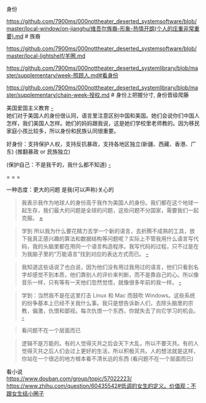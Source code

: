 
身份

https://github.com/7900ms/000nottheater_deserted_systemsoftware/blob/master/local-window/on-jianghu/维吾尔族裔-形象-热情开朗(个人的庄重非常重要).md # 族裔

https://github.com/7900ms/000nottheater_deserted_systemsoftware/blob/master/local-lightshelf/羊圈.md

https://github.com/7900ms/000nottheater_deserted_systemlibrary/blob/master/supplementary/week-照顾人.md#看身份

https://github.com/7900ms/000nottheater_deserted_systemlibrary/blob/master/supplementary/chain-week-授权.md # 身份上把握分寸, 身份晋级爬藤


美国爱国主义教育 [-](https://www.zhihu.com/question/20478939/answer/35044765#你的价值观决定了你的身份。工作即身份)<br>
她们对于美国人的身份很认同，语言里注意区别中国和美国。她们会说你们中国人怎样，我们美国人怎样。她们的妈妈跟我说，这是她们学校里老师教的。因为移民家庭小孩比较多，所以身份和民族认同很重要。

好身份：支持保护人权，支持反抗暴政，支持各地区独立(新疆、西藏、香港、广东) (推翻暴政 or 民族独立)

(保护自己：不是我干的，我什么都不知道) [-](https://github.com/7900ms/000nottheater_deserted_systemlibrary/blob/master/supplementary/term-Finder.md)


= = =

一种态度：更大的问题 是我(可以声称)关心的

> 我表示我作为地球人的身份高于我作为美国人的身份。我们都在这个地球一起生存，我们最大的问题是全球的问题，这些问题不分国家，需要我们一起克服。 [=](https://www.zhihu.com/question/20478939/answer/35044765)

> 学到 所以我为什么要花精力去学一个新的语言，去折腾不成熟的工具，放下我真正感兴趣的算法和数据结构等问题呢？实际上不管我用什么语言写代码，我的头脑里都在用同一个语言构造程序。我写代码的过程，只不过是在为我脑子里的“万能语言”找到对应的表达方式而已。  [-](http://www.yinwang.org/blog-cn/2017/05/23/kotlin)

> 我知道这些话说了也白说，因为他们没有用过我用过的语言，他们只看到名字却感觉不到本质，他们靠别人的评价来判断，而不是靠自己的心。所以像音乐一样，只有等有一天他们忽然觉悟，就像很多年前的我一样。 [-](http://www.yinwang.org/blog-cn/2014/01/25/pl-and)

> 学到：当然我不是在这里打击 Linux 和 Mac 而鼓吹 Windows。这些系统的纷争基本上已经不关我什么事。我只是想告诉新人们，去除头脑里的宗教，偏激，仇恨和鄙视。每次仇恨一个东西，你就失去了向它学习的机会。 [-](https://web.archive.org/web/20170308073446/http://www.yinwang.org/blog-cn/2013/03/07/linux-windows-mac)

> 看问题不在一个层面而已

> 逻辑不是万能的。有的人觉得灭共之后会天下大乱，所以不要灭共。有的人觉得灭共之后人们会过上更好的生活，所以积极灭共。人的想法就是这样，你站在一个很近的地方根本看不清长远的东西 (看问题不在一个层面而已)

看小说<br>
https://www.douban.com/group/topic/57022223/ <br>
https://www.zhihu.com/question/60435542#低调的女生的定义。价值观：不跟女生结小圈子

